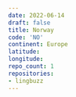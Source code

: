 ```yaml
---
date: 2022-06-14
draft: false
title: Norway
code: 'NO'
continent: Europe
latitude:
longitude:
repo_count: 1
repositories:
- lingbuzz
---
```



